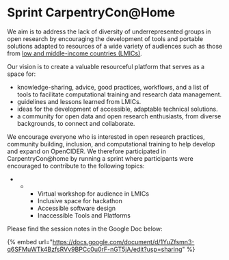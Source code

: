 # Sprint CarpentryCon@Home



We aim is to address the lack of diversity of underrepresented groups in open research by encouraging the development of tools and portable solutions adapted to resources of a wide variety of audiences such as those from [low and middle-income countries \(LMICs\)](https://docs.google.com/spreadsheets/d/1nm4JftClJXe6-ZndccrTolvlWwjXEawOFVjJAxPu0ok/edit?usp=sharing).

Our vision is to create a valuable resourceful platform that serves as a space for:

* knowledge-sharing, advice, good practices, workflows, and a list of tools to facilitate computational training and research data management.
* guidelines and lessons learned from LMICs.
* ideas for the development of accessible, adaptable technical solutions.
* a community for open data and open research enthusiasts, from diverse backgrounds, to connect and collaborate.

We encourage everyone who is interested in open research practices, community building, inclusion, and computational training to help develop and expand on OpenCIDER. We therefore participated in CarpentryCon@home by running a sprint where participants were encouraged to contribute to the following topics:

* * * Virtual workshop for audience in LMICs
    * Inclusive space for hackathon 
    * Accessible software design
    * Inaccessible Tools and Platforms

Please find the session notes in the Google Doc below:

{% embed url="https://docs.google.com/document/d/1YuZfsmn3-q6SFMuWTk4BzfsRVv9BPCc0u0rF-nGT5jA/edit?usp=sharing" %}





